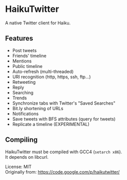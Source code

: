 HaikuTwitter
============

A native Twitter client for Haiku.

Features
--------------------------------
+ Post tweets
+ Friends' timeline
+ Mentions
+ Public timeline
+ Auto-refresh (multi-threaded)
+ URI recognition (http, https, ssh, ftp...)
+ Retweeting
+ Reply
+ Searching
+ Trends
+ Synchronize tabs with Twitter's "Saved Searches"
+ Bit.ly shortening of URLs
+ Notifications
+ Save tweets with BFS attributes (query for tweets)
+ Replicate a timeline (EXPERIMENTAL)

Compiling
-------------------------
HaikuTwitter must be compiled with GCC4 (`setarch x86`).  
It depends on libcurl.

License: MIT  
Originally from: https://code.google.com/p/haikutwitter/
